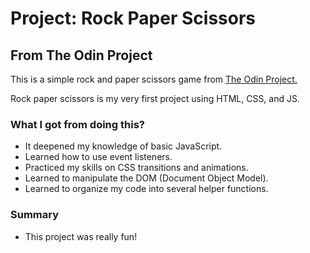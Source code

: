 # Project: Rock Paper Scissors

## From The Odin Project

This is a simple rock and paper scissors game from [The Odin Project.](https://www.theodinproject.com/lessons/foundations-rock-paper-scissors)

Rock paper scissors is my very first project using HTML, CSS, and JS.

### What I got from doing this?
* It deepened my knowledge of basic JavaScript.
* Learned how to use event listeners.
* Practiced my skills on CSS transitions and animations.
* Learned to manipulate the DOM (Document Object Model).
* Learned to organize my code into several helper functions.

### Summary
* This project was really fun!
